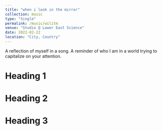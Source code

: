 ```yaml
---
title: "when i look in the mirror"
collection: music
type: "Single"
permalink: /music/wilitm
venue: "Studio @ Lower East Science"
date: 2022-02-22
location: "City, Country"
---
```


A reflection of myself in a song. A reminder of who I am in a world trying to capitalize on your attention.

# Heading 1

# Heading 2

# Heading 3
